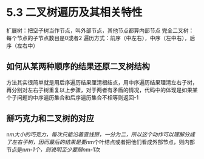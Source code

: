 # 5.3 二叉树遍历及其相关特性
扩展树：把空子树当作节点，叫外部节点，其他节点都算内部节点
完全二叉树：每个节点的子节点数目是0或者2
遍历方式：前序（中左右），中序（左中右），后序（左右中）
## 如何从某两种顺序的结果还原二叉树结构
方法其实很简单就是用后序遍历结果厘清根结点，用中序遍历结果理清左右子树，再分别对左右子树重复以上步骤，对于两者有矛盾的情况，代码中的体现是如果某个子问题的中序遍历集合和后序遍历集合不相等则返回-1
## 掰巧克力和二叉树的对应
n*m大小的巧克力，每次只能沿着直线掰，一分为二，所以这个动作可以理解分成了左右子树，因而最后的结果是要n*m个叶结点或者把他们看成外部节点，则内部节点是n*m-1个，则说明至少要掰n*m-1次
